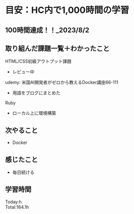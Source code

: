 # 目安：HC内で1,000時間の学習
## 100時間達成！！_2023/8/2
## 取り組んだ課題一覧＋わかったこと
HTML/CSS初級アウトプット課題
- レビュー中

udemy: 米国AI開発者がゼロから教えるDocker講座66-111
- 用語をブログにまとめた

Ruby
- ローカル上に環境構築

## 次やること
- Docker
## 感じたこと
- 毎日続ける
## 学習時間
Today:h<br>
Total:164.1h
